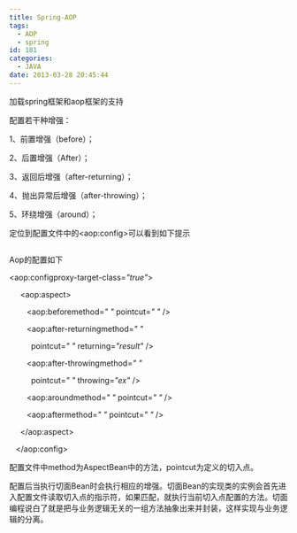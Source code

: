 ```yaml
---
title: Spring-AOP
tags:
  - AOP
  - spring
id: 181
categories:
  - JAVA
date: 2013-03-28 20:45:44
---
```


加载spring框架和aop框架的支持

配置若干种增强：

1、前置增强（before）；

2、后置增强（After）；

3、返回后增强（after-returning）；

4、抛出异常后增强（after-throwing）；

5、环绕增强（around）；

定位到配置文件中的&lt;aop:config&gt;可以看到如下提示

<input alt="" src="//blog.jayxhj.com/images/aop-config.png" type="image" />

Aop的配置如下

&lt;aop:configproxy-target-class=_&quot;true&quot;_&gt;

&nbsp;&nbsp;&nbsp;&nbsp; &lt;aop:aspect&gt;

&nbsp;&nbsp;&nbsp;&nbsp;&nbsp;&nbsp;&nbsp; &lt;aop:beforemethod=_&quot; &quot;_ pointcut=_&quot; &quot;_ /&gt;

&nbsp;&nbsp;&nbsp;&nbsp;&nbsp;&nbsp;&nbsp; &lt;aop:after-returningmethod=_&quot; &quot;_

&nbsp;&nbsp;&nbsp;&nbsp;&nbsp;&nbsp;&nbsp;&nbsp;&nbsp; pointcut=_&quot; &quot;_ returning=_&quot;result&quot;_ /&gt;

&nbsp;&nbsp;&nbsp;&nbsp;&nbsp;&nbsp;&nbsp; &lt;aop:after-throwingmethod=_&quot; &quot;_

&nbsp;&nbsp;&nbsp;&nbsp;&nbsp;&nbsp;&nbsp;&nbsp;&nbsp; pointcut=_&quot; &quot;_ throwing=_&quot;ex&quot;_ /&gt;

&nbsp;&nbsp;&nbsp;&nbsp;&nbsp;&nbsp;&nbsp; &lt;aop:aroundmethod=_&quot; &quot;_ pointcut=_&quot; &quot;_ /&gt;

&nbsp;&nbsp;&nbsp;&nbsp;&nbsp;&nbsp;&nbsp; &lt;aop:aftermethod=_&quot; &quot;_ pointcut=_&quot; &quot;_ /&gt;

&nbsp;&nbsp;&nbsp;&nbsp; &lt;/aop:aspect&gt;

&nbsp;&nbsp; &lt;/aop:config&gt;

配置文件中method为AspectBean中的方法，pointcut为定义的切入点。

配置后当执行切面Bean时会执行相应的增强。切面Bean的实现类的实例会首先进入配置文件读取切入点的指示符，如果匹配，就执行当前切入点配置的方法。切面编程说白了就是把与业务逻辑无关的一组方法抽象出来并封装，这样实现与业务逻辑的分离。

